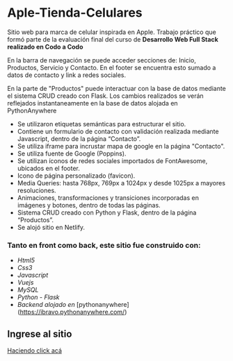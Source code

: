 # Aple-Tienda-Celulares
Sitio web para marca de celular inspirada en Apple. Trabajo práctico que formó parte de la evaluación final del curso de <strong>Desarrollo Web Full Stack realizado en Codo a Codo</strong>

En la barra de navegación se puede acceder secciones de: Inicio, Productos, Servicio y Contacto. En el footer se encuentra esto sumado a datos de contacto y link a redes sociales.

En la parte de "Productos" puede interactuar con la base de datos mediante el sistema CRUD creado con Flask. Los cambios realizados se verán reflejados instantaneamente en la base de datos alojada en PythonAnywhere

- Se utilizaron etiquetas semánticas para estructurar el sitio.
- Contiene un formulario de contacto con validación realizada mediante Javascript, dentro de la página “Contacto”.
- Se utiliza iframe para incrustar mapa de google en la página "Contacto".
- Se utiliza fuente de Google (Poppins).
- Se utilizan íconos de redes sociales importados de FontAwesome, ubicados en el footer.
- Icono de página personalizado (favicon).
- Media Queries: hasta 768px, 769px a 1024px y desde 1025px a mayores resoluciones.
- Animaciones, transformaciones y transiciones incorporadas en imágenes y botones, dentro de todas las páginas. 
- Sistema CRUD creado con Python y Flask, dentro de la página “Productos”.
- Se alojó sitio en Netlify.

### Tanto en front como back, este sitio fue construido con:
- *Html5*
- *Css3*
- *Javascript*
- *Vuejs*
- *MySQL*
- *Python - Flask*
- *Backend alojado en* [pythonanywhere] (https://ibravo.pythonanywhere.com/)

## Ingrese al sitio
[Haciendo click acá](https://aple-tienda-celulares.netlify.app/)
